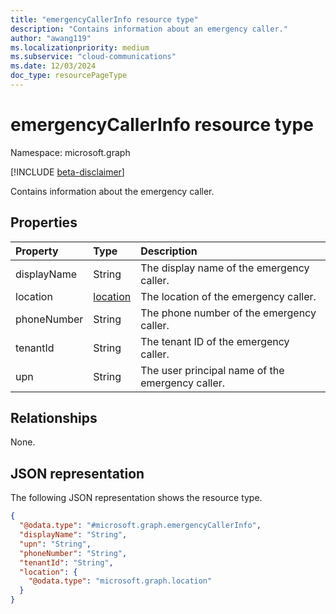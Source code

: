 ```yaml
---
title: "emergencyCallerInfo resource type"
description: "Contains information about an emergency caller."
author: "awang119"
ms.localizationpriority: medium
ms.subservice: "cloud-communications"
ms.date: 12/03/2024
doc_type: resourcePageType
---
```

# emergencyCallerInfo resource type

Namespace: microsoft.graph

[!INCLUDE [beta-disclaimer](../../includes/beta-disclaimer.md)]

Contains information about the emergency caller. 

## Properties
|Property|Type|Description|
|:---|:---|:---|
| displayName | String | The display name of the emergency caller. |
| location | [location](../resources/location.md) | The location of the emergency caller. |
| phoneNumber | String | The phone number of the emergency caller.  |
| tenantId | String | The tenant ID of the emergency caller. |
| upn | String | The user principal name of the emergency caller. |

## Relationships
None.

## JSON representation
The following JSON representation shows the resource type.
<!-- {
  "blockType": "resource",
  "@odata.type": "microsoft.graph.emergencyCallerInfo"
}
-->
``` json
{
  "@odata.type": "#microsoft.graph.emergencyCallerInfo",
  "displayName": "String",
  "upn": "String",
  "phoneNumber": "String",
  "tenantId": "String",
  "location": {
    "@odata.type": "microsoft.graph.location"
  }
}
```

